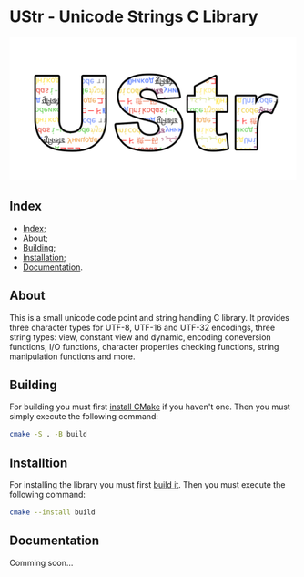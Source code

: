 # UStr - Unicode Strings C Library

![Logo](/images/logo.png)

## Index

- [Index](#index);
- [About](#about);
- [Building](#building);
- [Installation](#installtion);
- [Documentation](#documentation).

## About

This is a small unicode code point and string handling C library.
It provides three character types for UTF-8, UTF-16 and UTF-32 encodings,
three string types: view, constant view and dynamic, encoding coneversion
functions, I/O functions, character properties checking functions, string
manipulation functions and more.

## Building

For building you must first [install CMake](https://cmake.org/download/)
if you haven't one. Then you must simply execute the following command:

```sh
cmake -S . -B build
```

## Installtion

For installing the library you must first [build it](#building). Then
you must execute the following command:

```sh
cmake --install build
```

## Documentation

Comming soon...
